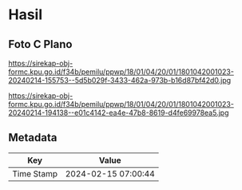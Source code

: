 # Hasil

## Foto C Plano

https://sirekap-obj-formc.kpu.go.id/f34b/pemilu/ppwp/18/01/04/20/01/1801042001023-20240214-155753--5d5b029f-3433-462a-973b-b16d87bf42d0.jpg

https://sirekap-obj-formc.kpu.go.id/f34b/pemilu/ppwp/18/01/04/20/01/1801042001023-20240214-194138--e01c4142-ea4e-47b8-8619-d4fe69978ea5.jpg


## Metadata

| Key        | Value               |
| ---------- | ------------------- |
| Time Stamp | 2024-02-15 07:00:44 |



